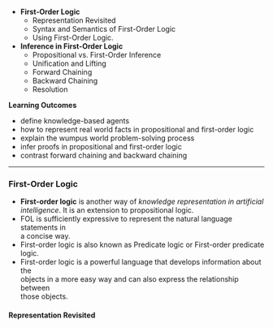 - __First-Order Logic__ 
	- Representation Revisited
	- Syntax and Semantics of First-Order Logic
	- Using First-Order Logic.  
- __Inference in First-Order Logic__
	- Propositional vs. First-Order Inference
	- Unification and Lifting
	- Forward Chaining
	- Backward Chaining
	- Resolution

__Learning Outcomes__
- define knowledge-based agents
- how to represent real world facts in propositional and first-order logic
- explain the wumpus world problem-solving process
- infer proofs in propositional and first-order logic
- contrast forward chaining and backward chaining

---
### First-Order Logic
- __First-order logic__ is another way of _knowledge representation in artificial  
intelligence_. It is an extension to propositional logic.
- FOL is sufficiently expressive to represent the natural language statements in  
a concise way.  
- First-order logic is also known as Predicate logic or First-order predicate  
logic.  
- First-order logic is a powerful language that develops information about the  
objects in a more easy way and can also express the relationship between  
those objects.

#### Representation Revisited
